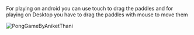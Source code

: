 For playing on android you can use  touch to drag the paddles
and for playing  on Desktop you have to drag the paddles with mouse to move them

![PongGameByAniketThani](https://user-images.githubusercontent.com/76532702/110296988-fac95100-8018-11eb-8476-76ca0c30aabd.gif)
